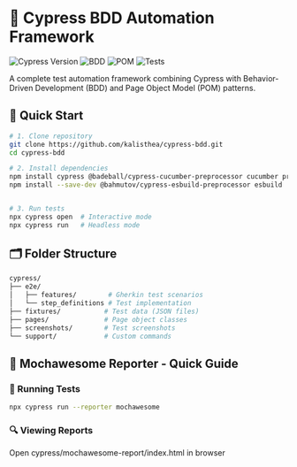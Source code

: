 # 🚀 Cypress BDD Automation Framework

![Cypress Version](https://img.shields.io/badge/Cypress-12.17.1-brightgreen)
![BDD](https://img.shields.io/badge/BDD-Cucumber-blue)
![POM](https://img.shields.io/badge/Pattern-Page%20Object%20Model-orange)
![Tests](https://img.shields.io/badge/Tests-OrangeHRM%20Demo-red)

A complete test automation framework combining Cypress with Behavior-Driven Development (BDD) and Page Object Model (POM) patterns.

## 📌 Quick Start

```bash
# 1. Clone repository
git clone https://github.com/kalisthea/cypress-bdd.git
cd cypress-bdd

# 2. Install dependencies
npm install cypress @badeball/cypress-cucumber-preprocessor cucumber prettier --save-dev
npm install --save-dev @bahmutov/cypress-esbuild-preprocessor esbuild


# 3. Run tests
npx cypress open  # Interactive mode
npx cypress run   # Headless mode
```

## 🗂 Folder Structure

```bash
cypress/
├── e2e/
│   ├── features/        # Gherkin test scenarios
│   └── step_definitions # Test implementation
├── fixtures/           # Test data (JSON files)
├── pages/              # Page object classes
├── screenshots/        # Test screenshots
└── support/            # Custom commands
```

## 🚀 Mochawesome Reporter - Quick Guide

### 🏃 Running Tests

```bash
npx cypress run --reporter mochawesome
```

### 🔍 Viewing Reports

Open cypress/mochawesome-report/index.html in browser
